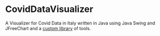 # CovidDataVisualizer
A Visualizer for Covid Data in Italy written in Java using Java Swing and JFreeChart and a [custom library](https://github.com/matteo-dinoia/GeneralUtilsLibrary) of tools.
